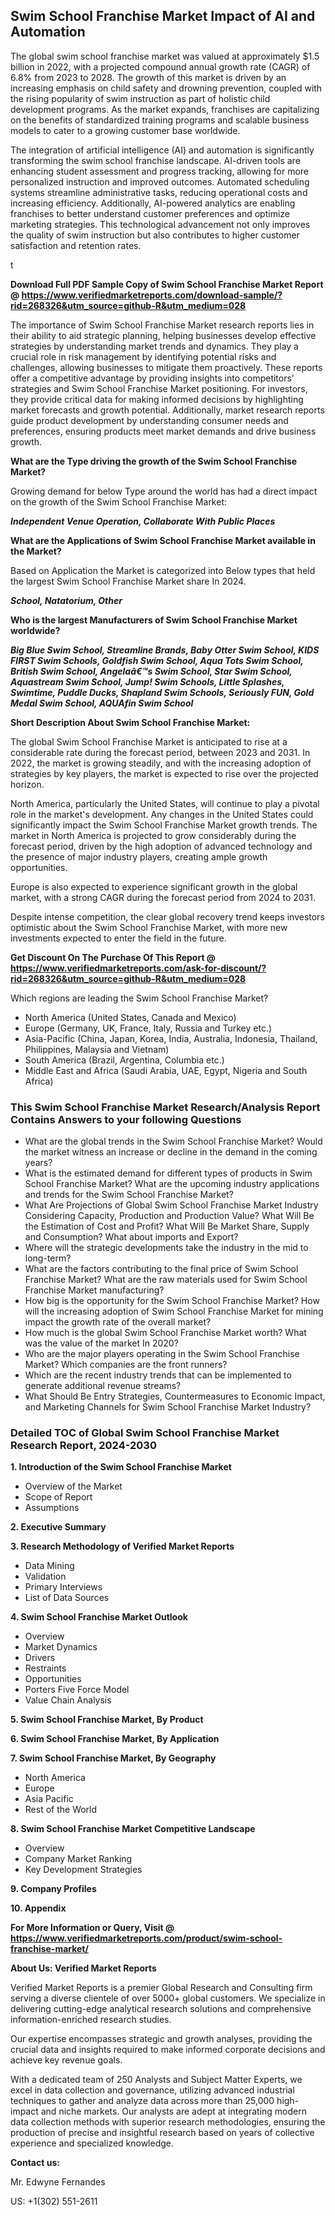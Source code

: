 <h2>Swim School Franchise Market Impact of AI and Automation</h2><p>The global swim school franchise market was valued at approximately $1.5 billion in 2022, with a projected compound annual growth rate (CAGR) of 6.8% from 2023 to 2028. The growth of this market is driven by an increasing emphasis on child safety and drowning prevention, coupled with the rising popularity of swim instruction as part of holistic child development programs. As the market expands, franchises are capitalizing on the benefits of standardized training programs and scalable business models to cater to a growing customer base worldwide.</p><p>The integration of artificial intelligence (AI) and automation is significantly transforming the swim school franchise landscape. AI-driven tools are enhancing student assessment and progress tracking, allowing for more personalized instruction and improved outcomes. Automated scheduling systems streamline administrative tasks, reducing operational costs and increasing efficiency. Additionally, AI-powered analytics are enabling franchises to better understand customer preferences and optimize marketing strategies. This technological advancement not only improves the quality of swim instruction but also contributes to higher customer satisfaction and retention rates.</p>t</p><p id="" class=""><strong>Download Full PDF Sample Copy of Swim School Franchise Market Report @ <a href="https://www.verifiedmarketreports.com/download-sample/?rid=268326&utm_source=github-R&utm_medium=028" target="_blank">https://www.verifiedmarketreports.com/download-sample/?rid=268326&utm_source=github-R&utm_medium=028</a></strong></p><p>The importance of&nbsp;Swim School Franchise Market research reports lies in their ability to aid strategic planning, helping businesses develop effective strategies by understanding market trends and dynamics. They play a crucial role in risk management by identifying potential risks and challenges, allowing businesses to mitigate them proactively. These reports offer a competitive advantage by providing insights into competitors' strategies and Swim School Franchise Market positioning. For investors, they provide critical data for making informed decisions by highlighting market forecasts and growth potential. Additionally, market research reports guide product development by understanding consumer needs and preferences, ensuring products meet market demands and drive business growth.</p><p><strong>What are the&nbsp;Type driving the growth of the Swim School Franchise Market?</strong></p><p id="" class="">Growing demand for below Type around the world has had a direct impact on the growth of the Swim School Franchise Market:</p><em><strong>Independent Venue Operation, Collaborate With Public Places</strong></em></p><strong>What are the&nbsp;Applications&nbsp;of Swim School Franchise Market available in the Market?</strong></p><p id="" class="">Based on Application the Market is categorized into Below types that held the largest Swim School Franchise Market share In 2024.</p><em><strong>School, Natatorium, Other</strong></em></p><strong>Who is the largest Manufacturers of Swim School Franchise Market worldwide?</strong></p><p><em><strong>Big Blue Swim School, Streamline Brands, Baby Otter Swim School, KIDS FIRST Swim Schools, Goldfish Swim School, Aqua Tots Swim School, British Swim School, Angelaâ€™s Swim School, Star Swim School, Aquastream Swim School, Jump! Swim Schools, Little Splashes, Swimtime, Puddle Ducks, Shapland Swim Schools, Seriously FUN, Gold Medal Swim School, AQUAfin Swim School</strong></em></p><p id="" class=""><strong>Short Description About Swim School Franchise Market:</strong></p><p>The global Swim School Franchise Market is anticipated to rise at a considerable rate during the forecast period, between 2023 and 2031. In 2022, the market is growing steadily, and with the increasing adoption of strategies by key players, the market is expected to rise over the projected horizon.</p><p>North America, particularly the United States, will continue to play a pivotal role in the market's development. Any changes in the United States could significantly impact the Swim School Franchise Market growth trends. The market in North America is projected to grow considerably during the forecast period, driven by the high adoption of advanced technology and the presence of major industry players, creating ample growth opportunities.</p><p>Europe is also expected to experience significant growth in the global market, with a strong CAGR during the forecast period from 2024 to 2031.</p><p>Despite intense competition, the clear global recovery trend keeps investors optimistic about the Swim School Franchise Market, with more new investments expected to enter the field in the future.</p><p id="" class=""><strong>Get Discount On The Purchase Of This Report @ <a href="https://www.verifiedmarketreports.com/ask-for-discount/?rid=268326&utm_source=github-R&utm_medium=028" target="_blank">https://www.verifiedmarketreports.com/ask-for-discount/?rid=268326&utm_source=github-R&utm_medium=028</a></strong></p>Which regions are leading the Swim School Franchise Market?</p><ul><li>North America (United States, Canada and Mexico)</li><li>Europe (Germany, UK, France, Italy, Russia and Turkey etc.)</li><li>Asia-Pacific (China, Japan, Korea, India, Australia, Indonesia, Thailand, Philippines, Malaysia and Vietnam)</li><li>South America (Brazil, Argentina, Columbia etc.)</li><li>Middle East and Africa (Saudi Arabia, UAE, Egypt, Nigeria and South Africa)</li></ul><h3 id="" class="">This Swim School Franchise Market Research/Analysis Report Contains Answers to your following Questions</h3><ul><li>What are the global trends in the Swim School Franchise Market? Would the market witness an increase or decline in the demand in the coming years?</li><li>What is the estimated demand for different types of products in Swim School Franchise Market? What are the upcoming industry applications and trends for the Swim School Franchise Market?</li><li>What Are Projections of Global Swim School Franchise Market Industry Considering Capacity, Production and Production Value? What Will Be the Estimation of Cost and Profit? What Will Be Market Share, Supply and Consumption? What about imports and Export?</li><li>Where will the strategic developments take the industry in the mid to long-term?</li><li>What are the factors contributing to the final price of Swim School Franchise Market? What are the raw materials used for Swim School Franchise Market manufacturing?</li><li>How big is the opportunity for the Swim School Franchise Market? How will the increasing adoption of Swim School Franchise Market for mining impact the growth rate of the overall market?</li><li>How much is the global Swim School Franchise Market worth? What was the value of the market In 2020?</li><li>Who are the major players operating in the Swim School Franchise Market? Which companies are the front runners?</li><li>Which are the recent industry trends that can be implemented to generate additional revenue streams?</li><li>What Should Be Entry Strategies, Countermeasures to Economic Impact, and Marketing Channels for Swim School Franchise Market Industry?</li></ul><h3 id="" class="">Detailed TOC of Global Swim School Franchise Market Research Report, 2024-2030</h3><p id="" class=""><strong>1. Introduction of the Swim School Franchise Market</strong></p><ul><li>Overview of the Market</li><li>Scope of Report</li><li>Assumptions</li></ul><p id="" class=""><strong>2. Executive Summary</strong></p><p id="" class=""><strong>3. Research Methodology of Verified Market Reports</strong></p><ul><li>Data Mining</li><li>Validation</li><li>Primary Interviews</li><li>List of Data Sources</li></ul><p id="" class=""><strong>4. Swim School Franchise Market Outlook</strong></p><ul><li>Overview</li><li>Market Dynamics</li><li>Drivers</li><li>Restraints</li><li>Opportunities</li><li>Porters Five Force Model</li><li>Value Chain Analysis</li></ul><p id="" class=""><strong>5. Swim School Franchise Market, By Product</strong></p><p id="" class=""><strong>6. Swim School Franchise Market, By Application</strong></p><p id="" class=""><strong>7. Swim School Franchise Market, By Geography</strong></p><ul><li>North America</li><li>Europe</li><li>Asia Pacific</li><li>Rest of the World</li></ul><p id="" class=""><strong>8. Swim School Franchise Market Competitive Landscape</strong></p><ul><li>Overview</li><li>Company Market Ranking</li><li>Key Development Strategies</li></ul><p id="" class=""><strong>9. Company Profiles</strong></p><p id="" class=""><strong>10. Appendix</strong></p><p id="" class=""><strong>For More Information or Query, Visit @ <a href="https://www.verifiedmarketreports.com/product/swim-school-franchise-market/" target="_blank">https://www.verifiedmarketreports.com/product/swim-school-franchise-market/</a></strong></p><p id="" class=""><strong>About Us: Verified Market Reports</strong></p><p id="" class="">Verified Market Reports is a premier Global Research and Consulting firm serving a diverse clientele of over 5000+ global customers. We specialize in delivering cutting-edge analytical research solutions and comprehensive information-enriched research studies.</p><p id="" class="">Our expertise encompasses strategic and growth analyses, providing the crucial data and insights required to make informed corporate decisions and achieve key revenue goals.</p><p id="" class="">With a dedicated team of 250 Analysts and Subject Matter Experts, we excel in data collection and governance, utilizing advanced industrial techniques to gather and analyze data across more than 25,000 high-impact and niche markets. Our analysts are adept at integrating modern data collection methods with superior research methodologies, ensuring the production of precise and insightful research based on years of collective experience and specialized knowledge.</p><p id="" class=""><strong>Contact us:</strong></p><p id="" class="">Mr. Edwyne Fernandes</p><p id="" class="">US: +1(302) 551-2611</p>